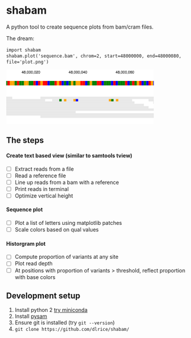 # shabam
A python tool to create sequence plots from bam/cram files.

The dream:

```
import shabam
shabam.plot('sequence.bam', chrom=2, start=48000000, end=48000080, file='plot.png')
```

![The dream](/dream.png?raw=true)

## The steps

#### Create text based view (similar to samtools tview)
- [ ] Extract reads from a file
- [ ] Read a reference file
- [ ] Line up reads from a bam with a reference
- [ ] Print reads in terminal
- [ ] Optimize vertical height

#### Sequence plot
- [ ] Plot a list of letters using matplotlib patches
- [ ] Scale colors based on qual values

#### Historgram plot
- [ ] Compute proportion of variants at any site
- [ ] Plot read depth
- [ ] At positions with proportion of variants > threshold, reflect proportion with base colors

## Development setup
1. Install python 2 [try miniconda](http://conda.pydata.org/miniconda.html)
2. Install [pysam](https://github.com/pysam-developers/pysam/)
3. Ensure git is installed (try `git --version`)
4. `git clone https://github.com/dlrice/shabam/`
